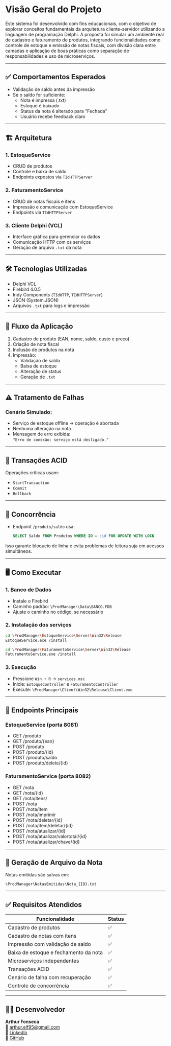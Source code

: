 # Visão Geral do Projeto
Este sistema foi desenvolvido com fins educacionais, com o objetivo de explorar conceitos fundamentais da arquitetura cliente-servidor utilizando a linguagem de programação Delphi.
A proposta foi simular um ambiente real de cadastro e faturamento de produtos, integrando funcionalidades como controle de estoque e emissão de notas fiscais, com divisão clara entre camadas e aplicação de boas práticas como separação de responsabilidades e uso de microserviços.

---

## ✅ Comportamentos Esperados

- Validação de saldo antes da impressão
- Se o saldo for suficiente:
  - Nota é impressa (.txt)
  - Estoque é baixado
  - Status da nota é alterado para "Fechada"
  - Usuário recebe feedback claro

---

## 🏗️ Arquitetura

### 1. EstoqueService
- CRUD de produtos
- Controle e baixa de saldo
- Endpoints expostos via `TIdHTTPServer`

### 2. FaturamentoService
- CRUD de notas fiscais e itens
- Impressão e comunicação com EstoqueService
- Endpoints via `TIdHTTPServer`

### 3. Cliente Delphi (VCL)
- Interface gráfica para gerenciar os dados
- Comunicação HTTP com os serviços
- Geração de arquivo `.txt` da nota

---

## 🛠️ Tecnologias Utilizadas

- Delphi VCL
- Firebird 4.0.5
- Indy Components (`TIdHTTP`, `TIdHTTPServer`)
- JSON (System.JSON)
- Arquivos `.txt` para logs e impressão

---

## 🔁 Fluxo da Aplicação

1. Cadastro de produto (EAN, nome, saldo, custo e preço)
2. Criação de nota fiscal
3. Inclusão de produtos na nota
4. Impressão:
   - Validação de saldo
   - Baixa de estoque
   - Alteração de status
   - Geração de `.txt`

---

## ⚠️ Tratamento de Falhas

### Cenário Simulado:
- Serviço de estoque offline → operação é abortada
- Nenhuma alteração na nota
- Mensagem de erro exibida:  
  `"Erro de conexão: serviço está desligado."`

---

## 🔐 Transações ACID

Operações críticas usam:
- `StartTransaction`
- `Commit`
- `Rollback`

---

## 🧵 Concorrência

- Endpoint `/produto/saldo` usa:
  ```sql
  SELECT Saldo FROM Produtos WHERE ID = :id FOR UPDATE WITH LOCK

Isso garante bloqueio de linha e evita problemas de leitura suja em acessos simultâneos.

---

## 🖥️ Como Executar

### 1. Banco de Dados

- Instale o Firebird
- Caminho padrão: `\ProdManager\Data\BANCO.FDB`
- Ajuste o caminho no código, se necessário

### 2. Instalação dos serviços

```bash
cd \ProdManager\EstoqueService\Server\Win32\Release
EstoqueService.exe /install

cd \ProdManager\FaturamentoService\Server\Win32\Release
FaturamentoService.exe /install
```

### 3. Execução

- Pressione `Win + R` → `services.msc`
- Inicie: `EstoqueController` e `FaturamentoController`
- Execute: `\ProdManager\Client\Win32\Release\Client.exe`

---

## 🔎 Endpoints Principais

### EstoqueService (porta 8081)

- GET /produto
- GET /produto/{ean}
- POST /produto
- POST /produto/{id}
- POST /produto/saldo
- POST /produto/delete/{id}

### FaturamentoService (porta 8082)

- GET /nota
- GET /nota/{id}
- GET /nota/itens/
- POST /nota
- POST /nota/item
- POST /nota/imprimir
- POST /nota/deletar/{id}
- POST /nota/item/deletar/{id}
- POST /nota/atualizar/{id}
- POST /nota/atualizar/valortotal/{id}
- POST /nota/atualizar/chave/{id}

---

## 📂 Geração de Arquivo da Nota

Notas emitidas são salvas em:

`\ProdManager\NotasEmitidas\Nota_{ID}.txt`

---

## ✅ Requisitos Atendidos

| Funcionalidade                             | Status |
|-------------------------------------------|--------|
| Cadastro de produtos                      | ✅     |
| Cadastro de notas com itens               | ✅     |
| Impressão com validação de saldo          | ✅     |
| Baixa de estoque e fechamento da nota     | ✅     |
| Microserviços independentes               | ✅     |
| Transações ACID                           | ✅     |
| Cenário de falha com recuperação          | ✅     |
| Controle de concorrência                  | ✅     |

---

## 👨‍💻 Desenvolvedor

**Arthur Fonseca**  
📧 arthur.elf95@gmail.com  
🔗 [LinkedIn](https://www.linkedin.com/in/arthuremilio)  
🐙 [GitHub](https://github.com/Arthuremilio)
